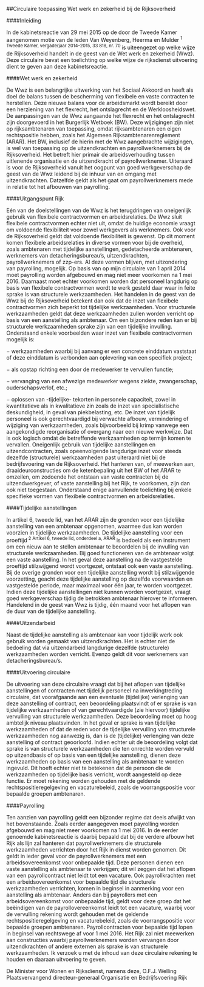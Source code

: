 <meta http-equiv='Content-Type' content='text/html; charset=utf-8' />

##Circulaire toepassing Wet werk en zekerheid bij de Rijksoverheid

####Inleiding

In de kabinetsreactie van 29 mei 2015 op de door de Tweede Kamer aangenomen motie van de leden Van Weyenberg, Heerma en Mulder<sup> 1 Tweede Kamer, vergaderjaar 2014–2015, 33 818, nr. 70 </sup> is uiteengezet op welke wijze de Rijksoverheid handelt in de geest van de Wet werk en zekerheid (Wwz). Deze circulaire bevat een toelichting op welke wijze de rijksdienst uitvoering dient te geven aan deze kabinetsreactie.    

####Wet werk en zekerheid

De Wwz is een belangrijke uitwerking van het Sociaal Akkoord en heeft als doel de balans tussen de bescherming van flexibele en vaste contracten te herstellen. Deze nieuwe balans voor de arbeidsmarkt wordt bereikt door een herziening van het flexrecht, het ontslagrecht en de Werkloosheidswet. De aanpassingen van de Wwz aangaande het flexrecht en het ontslagrecht zijn doorgevoerd in het Burgerlijk Wetboek (BW). Deze wijzigingen zijn niet op rijksambtenaren van toepassing, omdat rijksambtenaren een eigen rechtspositie hebben, zoals het Algemeen Rijksambtenarenreglement (ARAR). Het BW, inclusief de hierin met de Wwz aangebrachte wijzigingen, is wel van toepassing op de uitzendkrachten en payrollwerknemers bij de Rijksoverheid. Het betreft hier primair de arbeidsverhouding tussen uitlenende organisatie en de uitzendkracht of payrollwerknemer. Uiteraard is voor de Rijksoverheid vanuit het oogpunt van goed werkgeverschap de geest van de Wwz leidend bij de inhuur van en omgang met uitzendkrachten. Datzelfde geldt als het gaat om payrollwerknemers mede in relatie tot het afbouwen van payrolling.    

####Uitgangspunt Rijk

Eén van de doelstellingen van de Wwz is het terugdringen van oneigenlijk gebruik van flexibele contractvormen en arbeidsrelaties. De Wwz sluit flexibele contractvormen echter niet uit, omdat de huidige economie vraagt om voldoende flexibiliteit voor zowel werkgevers als werknemers. Ook voor de Rijksoverheid geldt dat voldoende flexibiliteit is gewenst. Op dit moment komen flexibele arbeidsrelaties in diverse vormen voor bij de overheid, zoals ambtenaren met tijdelijke aanstellingen, gedetacheerde ambtenaren, werknemers van detacheringsbureau’s, uitzendkrachten, payrollwerknemers of zzp-ers. Al deze vormen blijven, met uitzondering van payrolling, mogelijk. Op basis van op mijn circulaire van 1 april 2014 moet payrolling worden afgebouwd en mag niet meer voorkomen na 1 mei 2016. Daarnaast moet echter voorkomen worden dat personeel langdurig op basis van flexibele contractvormen wordt te werk gesteld daar waar in feite sprake is van structurele werkzaamheden. Het handelen in de geest van de Wwz bij de Rijksoverheid betekent dan ook dat de inzet van flexibele contractvormen zich beperkt tot tijdelijke werkzaamheden. Voor structurele werkzaamheden geldt dat deze werkzaamheden zullen worden verricht op basis van een aanstelling als ambtenaar. Om een bijzondere reden kan er bij structurele werkzaamheden sprake zijn van een tijdelijke invulling. Onderstaand enkele voorbeelden waar inzet van flexibele contractvormen mogelijk is: 

− werkzaamheden waarbij bij aanvang er een concrete einddatum vaststaat of deze einddatum is verbonden aan oplevering van een specifiek project;  

− als opstap richting een door de medewerker te vervullen functie;  

− vervanging van een afwezige medewerker wegens ziekte, zwangerschap, ouderschapsverlof, etc.;  

− oplossen van -tijdelijke- tekorten in personele capaciteit, zowel in kwantitatieve als in kwalitatieve zin zoals de inzet van specialistische deskundigheid, in geval van piekbelasting, etc.   De inzet van tijdelijk personeel is ook gerechtvaardigd bij verwachte afbouw, vermindering of wijziging van werkzaamheden, zoals bijvoorbeeld bij krimp vanwege een aangekondigde reorganisatie of overgang naar een nieuwe werkwijze. Dat is ook logisch omdat de betreffende werkzaamheden op termijn komen te vervallen. Oneigenlijk gebruik van tijdelijke aanstellingen en uitzendcontracten, zoals opeenvolgende langdurige inzet voor steeds dezelfde (structurele) werkzaamheden past uiteraard niet bij de bedrijfsvoering van de Rijksoverheid. Het hanteren van, of meewerken aan, draaideurconstructies om de ketenbepaling uit het BW of het ARAR te omzeilen, om zodoende het ontstaan van vaste contracten bij de uitzendwerkgever, of vaste aanstelling bij het Rijk, te voorkomen, zijn dan ook niet toegestaan. Onderstaand enige aanvullende toelichting bij enkele specifieke vormen van flexibele contractvormen en arbeidsrelaties.    

####Tijdelijke aanstellingen

In artikel 6, tweede lid, van het ARAR zijn de gronden voor een tijdelijke aanstelling van een ambtenaar opgenomen, waarmee dus kan worden voorzien in tijdelijke werkzaamheden. De tijdelijke aanstelling voor een proeftijd<sup> 2 Artikel 6, tweede lid, onderdeel a, ARAR </sup> is bedoeld als een instrument om een nieuw aan te stellen ambtenaar te beoordelen bij de invulling van structurele werkzaamheden. Bij goed functioneren van de ambtenaar volgt een vaste aanstelling. In het geval deze aanstelling na de vastgestelde proeftijd stilzwijgend wordt voortgezet, ontstaat ook een vaste aanstelling. Bij de overige gronden voor een tijdelijke aanstelling wordt bij stilzwijgende voorzetting, geacht deze tijdelijke aanstelling op dezelfde voorwaarden en vastgestelde periode, maar maximaal voor één jaar, te worden voortgezet. Indien deze tijdelijke aanstellingen niet kunnen worden voortgezet, vraagt goed werkgeverschap tijdig de betrokken ambtenaar hierover te informeren. Handelend in de geest van Wwz is tijdig, één maand voor het aflopen van de duur van de tijdelijke aanstelling.    

####Uitzendarbeid

Naast de tijdelijke aanstelling als ambtenaar kan voor tijdelijk werk ook gebruik worden gemaakt van uitzendkrachten. Het is echter niet de bedoeling dat via uitzendarbeid langdurige dezelfde (structurele) werkzaamheden worden verricht. Evenzo geldt dit voor werknemers van detacheringsbureau’s.    

####Uitvoering circulaire

De uitvoering van deze circulaire vraagt dat bij het aflopen van tijdelijke aanstellingen of contracten met tijdelijk personeel na inwerkingtreding circulaire, dat voorafgaande aan een eventuele (tijdelijke) verlenging van deze aanstelling of contract, een beoordeling plaatsvindt of er sprake is van tijdelijke werkzaamheden of van gerechtvaardigde (zie hiervoor) tijdelijke vervulling van structurele werkzaamheden. Deze beoordeling moet op hoog ambtelijk niveau plaatsvinden. In het geval er sprake is van tijdelijke werkzaamheden of dat de reden voor de tijdelijke vervulling van structurele werkzaamheden nog aanwezig is, dan is de (tijdelijke) verlenging van deze aanstelling of contract geoorloofd. Indien echter uit de beoordeling volgt dat sprake is van structurele werkzaamheden die ten onrechte worden vervuld op uitzendbasis of op basis van een tijdelijke aanstelling, dienen deze werkzaamheden op basis van een aanstelling als ambtenaar te worden ingevuld. Dit hoeft echter niet te betekenen dat de persoon die de werkzaamheden op tijdelijke basis verricht, wordt aangesteld op deze functie. Er moet rekening worden gehouden met de geldende rechtspositieregelgeving en vacaturebeleid, zoals de voorrangspositie voor bepaalde groepen ambtenaren.    

####Payrolling

Ten aanzien van payrolling geldt een bijzonder regime dat deels afwijkt van het bovenstaande. Zoals eerder aangegeven moet payrolling worden afgebouwd en mag niet meer voorkomen na 1 mei 2016. In de eerder genoemde kabinetsreactie is daarbij bepaald dat bij de verdere afbouw het Rijk als lijn zal hanteren dat payrollwerknemers die structurele werkzaamheden verrichten door het Rijk in dienst worden genomen. Dit geldt in ieder geval voor de payrollwerknemers met een arbeidsovereenkomst voor onbepaalde tijd. Deze personen dienen een vaste aanstelling als ambtenaar te verkrijgen; dit wil zeggen dat het aflopen van een payrollcontract niet leidt tot een vacature. Ook payrollkrachten met een arbeidsovereenkomst voor bepaalde tijd die structurele werkzaamheden verrichten, komen in beginsel in aanmerking voor een aanstelling als ambtenaar. Anders dan bij payrollers met een arbeidsovereenkomst voor onbepaalde tijd, geldt voor deze groep dat het beëindigen van de payrollovereenkomst leidt tot een vacature, waarbij voor de vervulling rekening wordt gehouden met de geldende rechtspositieregelgeving en vacaturebeleid, zoals de voorrangspositie voor bepaalde groepen ambtenaren. Payrollcontracten voor bepaalde tijd lopen in beginsel van rechtswege af voor 1 mei 2016. Het Rijk zal niet meewerken aan constructies waarbij payrollwerknemers worden vervangen door uitzendkrachten of andere externen als sprake is van structurele werkzaamheden. Ik verzoek u met de inhoud van deze circulaire rekening te houden en daaraan uitvoering te geven.     

De 
Minister voor Wonen en Rijksdienst, namens deze, 
O.F.J. Welling  
Plaatsvervangend directeur-generaal Organisatie en Bedrijfsvoering Rijk    
